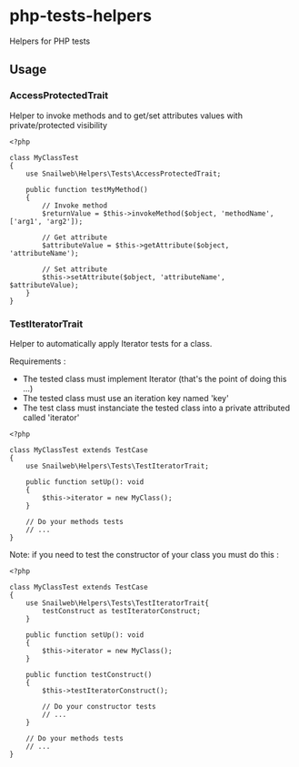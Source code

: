 # php-tests-helpers
Helpers for PHP tests

## Usage

### AccessProtectedTrait
Helper to invoke methods and to get/set attributes values with private/protected visibility

```
<?php

class MyClassTest
{
    use Snailweb\Helpers\Tests\AccessProtectedTrait;

    public function testMyMethod()
    {
        // Invoke method
        $returnValue = $this->invokeMethod($object, 'methodName', ['arg1', 'arg2']);

        // Get attribute
        $attributeValue = $this->getAttribute($object, 'attributeName');

        // Set attribute
        $this->setAttribute($object, 'attributeName', $attributeValue);
    }
}
```


### TestIteratorTrait
Helper to automatically apply Iterator tests for a class.

Requirements :
* The tested class must implement Iterator (that's the point of doing this ...)
* The tested class must use an iteration key named 'key'
* The test class must instanciate the tested class into a private attributed called 'iterator'

```
<?php

class MyClassTest extends TestCase
{
    use Snailweb\Helpers\Tests\TestIteratorTrait;
    
    public function setUp(): void
    {
        $this->iterator = new MyClass();
    }

    // Do your methods tests
    // ...
}
```

Note: if you need to test the constructor of your class you must do this :
```
<?php

class MyClassTest extends TestCase
{
    use Snailweb\Helpers\Tests\TestIteratorTrait{
        testConstruct as testIteratorConstruct;
    }
    
    public function setUp(): void
    {
        $this->iterator = new MyClass();
    }

    public function testConstruct()
    {
        $this->testIteratorConstruct();

        // Do your constructor tests
        // ...
    }

    // Do your methods tests
    // ...
}
```

